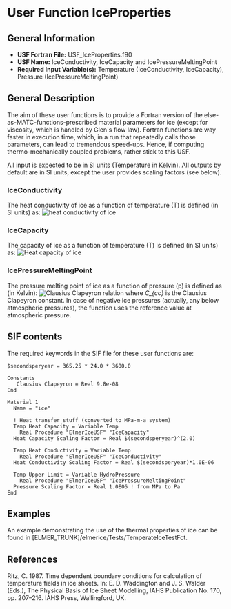 # User Function IceProperties
## General Information
- **USF Fortran File:** USF_IceProperties.f90
- **USF Name:** IceConductivity, IceCapacity and IcePressureMeltingPoint
- **Required Input Variable(s):** Temperature (IceConductivity, IceCapacity), Pressure (IcePressureMeltingPoint)

## General Description
The aim of these user functions is to provide a Fortran version of the else-as-MATC-functions-prescribed material parameters for ice (except for viscosity, which is handled by Glen's flow law). Fortran functions are way faster in execution time, which, in a run that repeatedly calls those parameters, can lead to tremendous speed-ups. Hence, if computing thermo-mechanically coupled problems, rather stick to this USF.

All input is expected to be in SI units (Temperature in Kelvin). All outputs by default are in SI units, except the user provides scaling factors (see below).

### IceConductivity
The heat conductivity of ice as a function of temperature (T) is defined (in SI units) as:
 <img src="https://latex.codecogs.com/svg.latex?\Large&space;\kappa_{ice} = 9.828 \cdot exp(-5.7^{-3} \cdot T) [W m^{−1} K^{−1}]}" title="heat conductivity of ice" />
### IceCapacity
The capacity of ice as a function of temperature (T) is defined (in SI units) as:
 <img src="https://latex.codecogs.com/svg.latex?\Large&space;c = 146.3 + (7.253 \cdot T) [J kg^{−1} K^{−1}]" title="Heat capacity of ice" />
### IcePressureMeltingPoint
The pressure melting point of ice as a function of pressure (p) is defined as (in Kelvin):
<img src="https://latex.codecogs.com/svg.latex?\Large&space;T_{pmp} = 273.15 - C_{cc} \cdot max(p, 0) [K]" title="Clausius Clapeyron relation" />
where *C_{cc}* is the Clausius Clapeyron constant. In case of negative ice pressures (actually, any below atmospheric pressures), the function uses the reference value at atmospheric pressure.

## SIF contents
The required keywords in the SIF file for these user functions are:

```
$secondsperyear = 365.25 * 24.0 * 3600.0

Constants
   Clausius Clapeyron = Real 9.8e-08
End

Material 1
  Name = "ice"

  ! Heat transfer stuff (converted to MPa-m-a system)
  Temp Heat Capacity = Variable Temp
    Real Procedure "ElmerIceUSF" "IceCapacity"
  Heat Capacity Scaling Factor = Real $(secondsperyear)^(2.0)

  Temp Heat Conductivity = Variable Temp
    Real Procedure "ElmerIceUSF" "IceConductivity"  
  Heat Conductivity Scaling Factor = Real $(secondsperyear)*1.0E-06 
  
  Temp Upper Limit = Variable HydroPressure
    Real Procedure "ElmerIceUSF" "IcePressureMeltingPoint"
  Pressure Scaling Factor = Real 1.0E06 ! from MPa to Pa
End
```

## Examples
An example demonstrating the use of the thermal properties of ice can be found in [ELMER_TRUNK]/elmerice/Tests/TemperateIceTestFct.

## References
Ritz, C. 1987. Time dependent boundary conditions for calculation of temperature fields in ice sheets. In: E. D. Waddington and J. S. Walder (Eds.), The Physical Basis of Ice Sheet Modelling, IAHS Publication No. 170, pp. 207–216. IAHS Press, Wallingford, UK.

